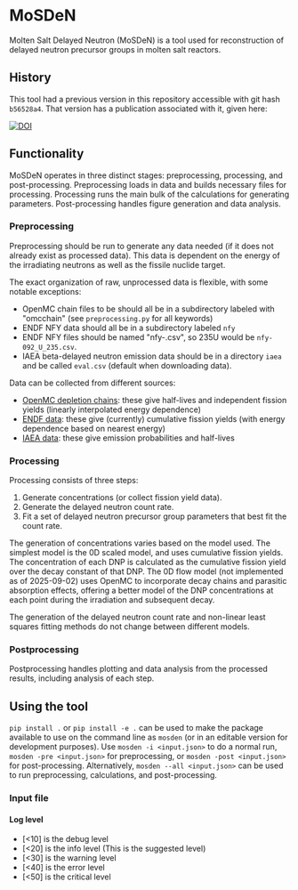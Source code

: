 # MoSDeN
Molten Salt Delayed Neutron (MoSDeN) is a tool used for reconstruction of 
delayed neutron precursor groups in molten salt reactors.

## History
This tool had a previous version in this repository accessible with 
git hash `b56528a4`.
That version has a publication associated with it, given here:

[![DOI](https://zenodo.org/badge/DOI/10.5281/zenodo.14888551.svg)](https://doi.org/10.5281/zenodo.14888551)

## Functionality
MoSDeN operates in three distinct stages: preprocessing, processing, and 
post-processing.
Preprocessing loads in data and builds necessary files for processing.
Processing runs the main bulk of the calculations for generating parameters.
Post-processing handles figure generation and data analysis.

### Preprocessing
Preprocessing should be run to generate any data needed (if it does not already 
exist as processed data).
This data is dependent on the energy of the irradiating neutrons as well as the 
fissile nuclide target.

The exact organization of raw, unprocessed data is flexible, with some notable 
exceptions:
- OpenMC chain files to be should all be in a subdirectory labeled with 
"omcchain" (see `preprocessing.py` for all keywords)
- ENDF NFY data should all be in a subdirectory labeled `nfy`
- ENDF NFY files should be named "nfy-<ZZZ>_<ID>_<AAA>.csv", so 235U would be 
`nfy-092_U_235.csv`.
- IAEA beta-delayed neutron emission data should be in a directory `iaea` and 
be called `eval.csv` (default when downloading data).

Data can be collected from different sources:
- [OpenMC depletion chains](https://openmc.org/depletion-chains/): these give 
half-lives and independent fission yields (linearly interpolated 
energy dependence)
- [ENDF data](https://www.nndc.bnl.gov/endf-releases/): these give (currently) 
cumulative fission yields (with energy dependence based on nearest energy)
- [IAEA data](https://www-nds.iaea.org/beta-delayed-neutron/database.html): 
these give emission probabilities and half-lives

### Processing
Processing consists of three steps:
1. Generate concentrations (or collect fission yield data).
2. Generate the delayed neutron count rate.
3. Fit a set of delayed neutron precursor group parameters that best fit the 
count rate.

The generation of concentrations varies based on the model used.
The simplest model is the 0D scaled model, and uses cumulative fission yields.
The concentration of each DNP is calculated as the cumulative fission yield over 
the decay constant of that DNP.
The 0D flow model (not implemented as of 2025-09-02) uses OpenMC to incorporate 
decay chains and parasitic absorption effects, offering a better model of 
the DNP concentrations at each point during the irradiation and subsequent 
decay.

The generation of the delayed neutron count rate and non-linear least squares
fitting methods do not change between different models.

### Postprocessing
Postprocessing handles plotting and data analysis from the processed results, 
including analysis of each step.

## Using the tool

`pip install .` or `pip install -e .` can be used to make the package available 
to use on the command line as `mosden` (or in an editable version for 
development purposes).
Use `mosden -i <input.json>` to do a normal run, `mosden -pre <input.json>` for 
preprocessing, or `mosden -post <input.json>` for post-processing.
Alternatively, `mosden --all <input.json>` can be used to run preprocessing, 
calculations, and post-processing.

### Input file

#### Log level
- [<10] is the debug level
- [<20] is the info level (This is the suggested level)
- [<30] is the warning level
- [<40] is the error level
- [<50] is the critical level